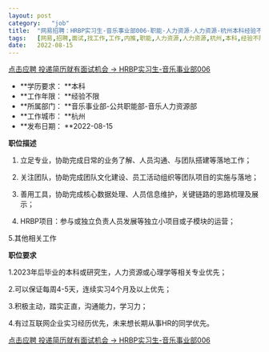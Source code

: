 ```yaml
---
layout:	post
category:	"job"
title:	"网易招聘：HRBP实习生-音乐事业部006-职能-人力资源-人力资源-杭州本科经验不限"
tags:	[网易,招聘,面试,找工作,工作,内推,职能,人力资源,人力资源,杭州,本科,经验不限]
date:	2022-08-15
---
```


[点击应聘 投递简历就有面试机会 ->  HRBP实习生-音乐事业部006](http://mobile.bole.netease.com/bole/boleDetail?id=41254&employeeId=346f03c3cda5f04c&key=all)



- **学历要求： **本科
- **工作年限： **经验不限
- **所属部门： **音乐事业部-公共职能部-音乐人力资源部
- **工作城市： **杭州
- **发布日期： **2022-08-15



**职位描述**

1. 立足专业，协助完成日常的业务了解、人员沟通、与团队搭建等落地工作；

2. 关注团队，协助完成团队文化建设、员工活动组织等团队项目的实施与落地；

3. 善用工具，协助完成核心数据处理、人员信息维护，关键链路的思路梳理及展示；

4. HRBP项目：参与或独立负责人员发展等独立小项目或子模块的运营；

5.其他相关工作



**职位要求**

1.2023年后毕业的本科或研究生，人力资源或心理学等相关专业优先；

2.可以保证每周4-5天，连续实习4个月及以上优先；

3.积极主动，踏实正直，沟通能力，学习力；

4.有过互联网企业实习经历优先，未来想长期从事HR的同学优先。



[点击应聘 投递简历就有面试机会 ->  HRBP实习生-音乐事业部006](http://mobile.bole.netease.com/bole/boleDetail?id=41254&employeeId=346f03c3cda5f04c&key=all)